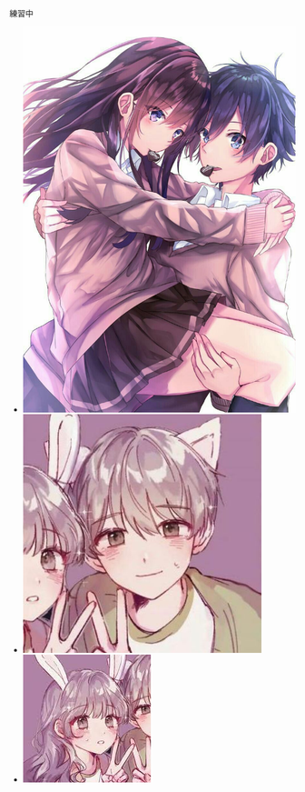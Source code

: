<html>
   <hesd>
        <mata charset="utf-8">
    <body>
        <p>練習中</p>
        <link href="網頁設計外觀.css" rel="stylesheet" type="text/css">
        <ul>
            <li><img src="圖片/2.jpg" alt="1"></li>
            <li><img src="圖片/3.jpg" alt="1"></li>
            <li><img src="圖片/5.jpg" alt="1"></li>
        </ul>
    </body>
